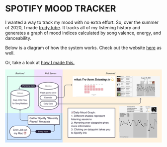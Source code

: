# SPOTIFY MOOD TRACKER

I wanted a way to track my mood with no extra effort. So, over the summer of 2020, I made [trudy.tube](http://www.trudy.tube/). It tracks all of my listening history and generates a graph of mood indices calculated by song valence, energy, and danceability.

Below is a diagram of how the system works. Check out the website [here](http://www.trudy.tube/) as well.

Or, take a look at [how I made this.](https://github.com/trudypainter/spotify-mood)

![System Overview](spotifymood.svg)
